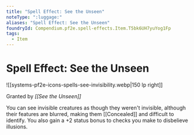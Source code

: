 ```yaml
---
title: "Spell Effect: See the Unseen"
noteType: ":luggage:"
aliases: "Spell Effect: See the Unseen"
foundryId: Compendium.pf2e.spell-effects.Item.T5bk6UH7yuYog1Fp
tags:
  - Item
---
```


# Spell Effect: See the Unseen
![[systems-pf2e-icons-spells-see-invisibility.webp|150 lp right]]

Granted by _[[See the Unseen]]_

You can see invisible creatures as though they weren't invisible, although their features are blurred, making them [[Concealed]] and difficult to identify. You also gain a +2 status bonus to checks you make to disbelieve illusions.
